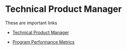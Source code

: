 # Technical Product Manager

These are important links

- [Technical Product Manager](https://niftypm.com/blog/technical-product-manager/)

- [Program Performance Metrics](https://www.smartsheet.com/content/program-management-kpi-metrics-dashboard)
